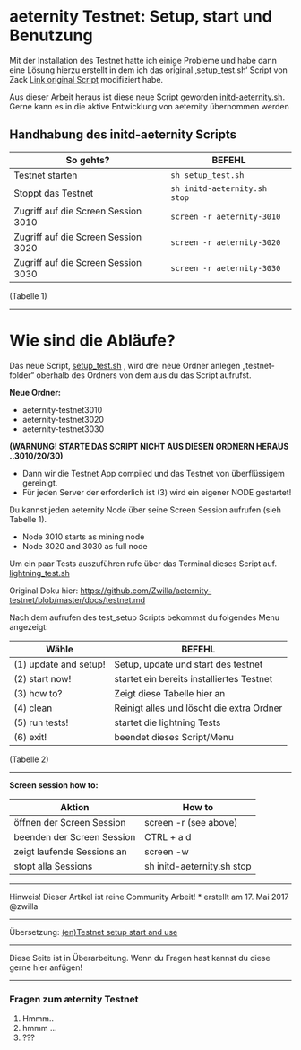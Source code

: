 # aeternity Testnet: Setup, start und Benutzung

Mit der Installation des Testnet hatte ich einige Probleme und habe dann eine Lösung
hierzu erstellt in dem ich das original ‚setup_test.sh‘ Script von Zack [Link original Script](../../../../aeternity/testnet/blob/master/setup_test.sh) modifiziert habe.

Aus dieser Arbeit heraus ist diese neue Script geworden [initd-aeternity.sh](../../../../Zwilla/aeternity-testnet/blob/master/initd-aeternity.sh). Gerne kann es in die aktive Entwicklung von aeternity übernommen werden



## Handhabung des initd-aeternity Scripts

So gehts? | BEFEHL
------------ | -------------
Testnet starten| `sh setup_test.sh`
Stoppt das Testnet | `sh initd-aeternity.sh stop`
Zugriff auf die Screen Session 3010| `screen -r aeternity-3010`
Zugriff auf die Screen Session 3020| `screen -r aeternity-3020`
Zugriff auf die Screen Session 3030| `screen -r aeternity-3030`

(Tabelle 1)
***

# Wie sind die Abläufe?

Das neue Script‚ [setup_test.sh](https://github.com/Zwilla/aeternity-testnet/blob/master/setup_test.sh) ‚
wird drei neue Ordner anlegen „testnet-folder“ oberhalb des Ordners von dem aus du das Script aufrufst.

**Neue Ordner:**

- aeternity-testnet3010
- aeternity-testnet3020
- aeternity-testnet3030

**(WARNUNG! STARTE DAS SCRIPT NICHT AUS DIESEN ORDNERN HERAUS ..3010/20/30)**

 * Dann wir die Testnet App compiled und das Testnet von überflüssigem gereinigt.
 * Für jeden Server der erforderlich ist (3) wird ein eigener NODE gestartet!

 Du kannst jeden aeternity Node über seine Screen Session aufrufen (sieh Tabelle 1).
 * Node 3010 starts as mining node
 * Node 3020 and 3030 as full node

 Um ein paar Tests auszuführen rufe über das Terminal dieses Script auf.
 [lightning_test.sh](https://github.com/Zwilla/aeternity-testnet/blob/master/tests/lightning_test.sh)


  Original Doku hier: https://github.com/Zwilla/aeternity-testnet/blob/master/docs/testnet.md

  Nach dem aufrufen des test_setup Scripts bekommst du folgendes Menu angezeigt:

Wähle  | BEFEHL
------------ | -------------
 (1) update and setup! | Setup, update und start des testnet
 (2) start now!        | startet ein bereits installiertes Testnet
 (3) how to?           | Zeigt diese Tabelle hier an
 (4) clean             | Reinigt alles und löscht die extra Ordner
 (5) run tests!        | startet die lightning Tests
 (6) exit!             | beendet dieses Script/Menu

(Tabelle 2)
***
 __**Screen session how to:**__

  Aktion  | How to
  ------------ | -------------
  öffnen der Screen Session | screen -r (see above)
  beenden der Screen Session | CTRL + a d
  zeigt laufende Sessions an| screen -w
  stopt alla Sessions | sh initd-aeternity.sh stop

***
Hinweis! Dieser Artikel ist reine Community Arbeit! * erstellt am 17. Mai 2017 @zwilla
***
Übersetzung: [(en)Testnet setup start and use](Testnet-setup-start-and-use)
***
Diese Seite ist in Überarbeitung. Wenn du Fragen hast kannst du diese gerne hier anfügen!
***

### Fragen zum æternity Testnet

1. Hmmm..
2. hmmm …
3. ???
